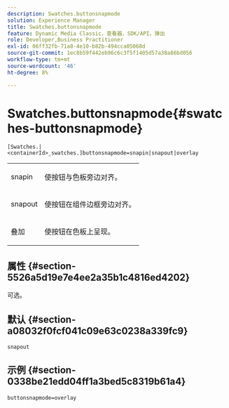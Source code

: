 ```yaml
---
description: Swatches.buttonsnapmode
solution: Experience Manager
title: Swatches.buttonsnapmode
feature: Dynamic Media Classic，查看器，SDK/API，弹出
role: Developer,Business Practitioner
exl-id: 06ff32fb-71a8-4e10-b82b-494cca05068d
source-git-commit: 1ec8b59f442eb96c6c3f5f1405d57a38a86bd056
workflow-type: tm+mt
source-wordcount: '46'
ht-degree: 8%

---
```


# Swatches.buttonsnapmode{#swatches-buttonsnapmode}

`[Swatches.|<containerId>_swatches.]buttonsnapmode=snapin|snapout|overlay`

<table id="table_4322E3ECE9354016B891F5E7A35D6A2A"> 
 <tbody> 
  <tr> 
   <td> <p> <span class="codeph"> <span class="varname"> snapin</span> </span> </p> </td> 
   <td> <p>使按钮与色板旁边对齐。 </p> </td> 
  </tr> 
  <tr> 
   <td> <p> <span class="codeph"> <span class="varname"> snapout</span> </span> </p> </td> 
   <td> <p>使按钮在组件边框旁边对齐。 </p> </td> 
  </tr> 
  <tr> 
   <td> <p> <span class="codeph"> <span class="varname"> 叠加</span> </span> </p> </td> 
   <td> <p>使按钮在色板上呈现。 </p> </td> 
  </tr> 
 </tbody> 
</table>

## 属性 {#section-5526a5d19e7e4ee2a35b1c4816ed4202}

可选。

## 默认 {#section-a08032f0fcf041c09e63c0238a339fc9}

`snapout`

## 示例 {#section-0338be21edd04ff1a3bed5c8319b61a4}

`buttonsnapmode=overlay`
